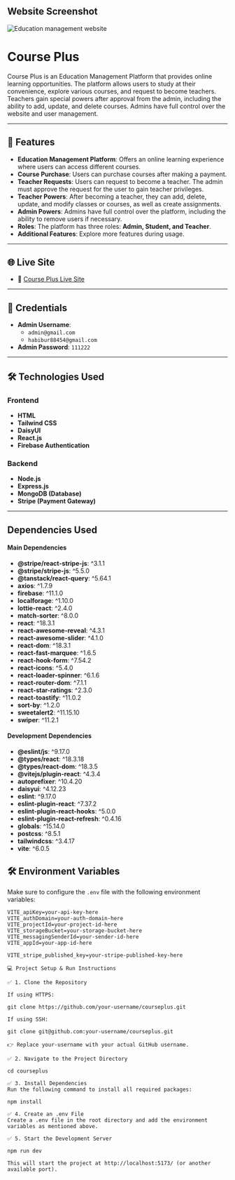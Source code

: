## Website Screenshot
![Education management website](https://i.ibb.co.com/6cstWQdK/course-web.jpg)
# Course Plus

Course Plus is an Education Management Platform that provides online learning opportunities. The platform allows users to study at their convenience, explore various courses, and request to become teachers. Teachers gain special powers after approval from the admin, including the ability to add, update, and delete courses. Admins have full control over the website and user management.

---

## 🚀 Features
- **Education Management Platform**: Offers an online learning experience where users can access different courses.
- **Course Purchase**: Users can purchase courses after making a payment.
- **Teacher Requests**: Users can request to become a teacher. The admin must approve the request for the user to gain teacher privileges.
- **Teacher Powers**: After becoming a teacher, they can add, delete, update, and modify classes or courses, as well as create assignments.
- **Admin Powers**: Admins have full control over the platform, including the ability to remove users if necessary.
- **Roles**: The platform has three roles: **Admin, Student, and Teacher**.
- **Additional Features**: Explore more features during usage.

---

## 🌐 Live Site
- 🔗 [Course Plus Live Site](https://courseplus-b5b5c.web.app)

---

## 🔑 Credentials
- **Admin Username**:  
  - `admin@gmail.com`
  - `habibur88454@gmail.com`
- **Admin Password**: `111222`

---

## 🛠️ Technologies Used
### **Frontend**
- **HTML**
- **Tailwind CSS**
- **DaisyUI**
- **React.js**
- **Firebase Authentication**

### **Backend**
- **Node.js**
- **Express.js**
- **MongoDB (Database)**
- **Stripe (Payment Gateway)**

---

<!-- dependencies -->
## Dependencies Used

#### **Main Dependencies**
- **@stripe/react-stripe-js**: ^3.1.1  
- **@stripe/stripe-js**: ^5.5.0  
- **@tanstack/react-query**: ^5.64.1  
- **axios**: ^1.7.9  
- **firebase**: ^11.1.0  
- **localforage**: ^1.10.0  
- **lottie-react**: ^2.4.0  
- **match-sorter**: ^8.0.0  
- **react**: ^18.3.1  
- **react-awesome-reveal**: ^4.3.1  
- **react-awesome-slider**: ^4.1.0  
- **react-dom**: ^18.3.1  
- **react-fast-marquee**: ^1.6.5  
- **react-hook-form**: ^7.54.2  
- **react-icons**: ^5.4.0  
- **react-loader-spinner**: ^6.1.6  
- **react-router-dom**: ^7.1.1  
- **react-star-ratings**: ^2.3.0  
- **react-toastify**: ^11.0.2  
- **sort-by**: ^1.2.0  
- **sweetalert2**: ^11.15.10  
- **swiper**: ^11.2.1  

#### **Development Dependencies**
- **@eslint/js**: ^9.17.0  
- **@types/react**: ^18.3.18  
- **@types/react-dom**: ^18.3.5  
- **@vitejs/plugin-react**: ^4.3.4  
- **autoprefixer**: ^10.4.20  
- **daisyui**: ^4.12.23  
- **eslint**: ^9.17.0  
- **eslint-plugin-react**: ^7.37.2  
- **eslint-plugin-react-hooks**: ^5.0.0  
- **eslint-plugin-react-refresh**: ^0.4.16  
- **globals**: ^15.14.0  
- **postcss**: ^8.5.1  
- **tailwindcss**: ^3.4.17  
- **vite**: ^6.0.5  


## 🛠️ Environment Variables

Make sure to configure the `.env` file with the following environment variables:

```env
VITE_apiKey=your-api-key-here
VITE_authDomain=your-auth-domain-here
VITE_projectId=your-project-id-here
VITE_storageBucket=your-storage-bucket-here
VITE_messagingSenderId=your-sender-id-here
VITE_appId=your-app-id-here

VITE_stripe_published_key=your-stripe-published-key-here

💻 Project Setup & Run Instructions

✅ 1. Clone the Repository

If using HTTPS:

git clone https://github.com/your-username/courseplus.git

If using SSH:

git clone git@github.com:your-username/courseplus.git

👉 Replace your-username with your actual GitHub username.

✅ 2. Navigate to the Project Directory

cd courseplus

✅ 3. Install Dependencies
Run the following command to install all required packages:

npm install

✅ 4. Create an .env File
Create a .env file in the root directory and add the environment variables as mentioned above.

✅ 5. Start the Development Server

npm run dev

This will start the project at http://localhost:5173/ (or another available port).

